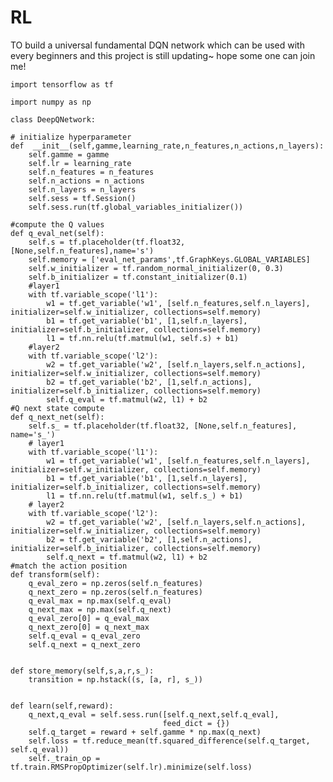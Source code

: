 # RL
TO build a universal fundamental DQN network which can be used with every beginners 
and this project is still updating~
hope some one can join me!



    import tensorflow as tf

    import numpy as np

    class DeepQNetwork:

    # initialize hyperparameter
    def  __init__(self,gamme,learning_rate,n_features,n_actions,n_layers):
        self.gamme = gamme
        self.lr = learning_rate
        self.n_features = n_features
        self.n_actions = n_actions
        self.n_layers = n_layers
        self.sess = tf.Session()
        self.sess.run(tf.global_variables_initializer())

    #compute the Q values
    def q_eval_net(self):
        self.s = tf.placeholder(tf.float32,[None,self.n_features],name='s')
        self.memory = ['eval_net_params',tf.GraphKeys.GLOBAL_VARIABLES]
        self.w_initializer = tf.random_normal_initializer(0, 0.3)
        self.b_initializer = tf.constant_initializer(0.1)
        #layer1
        with tf.variable_scope('l1'):
            w1 = tf.get_variable('w1', [self.n_features,self.n_layers], initializer=self.w_initializer, collections=self.memory)
            b1 = tf.get_variable('b1', [1,self.n_layers], initializer=self.b_initializer, collections=self.memory)
            l1 = tf.nn.relu(tf.matmul(w1, self.s) + b1)
        #layer2
        with tf.variable_scope('l2'):
            w2 = tf.get_variable('w2', [self.n_layers,self.n_actions], initializer=self.w_initializer, collections=self.memory)
            b2 = tf.get_variable('b2', [1,self.n_actions], initializer=self.b_initializer, collections=self.memory)
            self.q_eval = tf.matmul(w2, l1) + b2
    #Q next state compute
    def q_next_net(self):
        self.s_ = tf.placeholder(tf.float32, [None,self.n_features], name='s_')
        # layer1
        with tf.variable_scope('l1'):
            w1 = tf.get_variable('w1', [self.n_features,self.n_layers], initializer=self.w_initializer, collections=self.memory)
            b1 = tf.get_variable('b1', [1,self.n_layers], initializer=self.b_initializer, collections=self.memory)
            l1 = tf.nn.relu(tf.matmul(w1, self.s_) + b1)
        # layer2
        with tf.variable_scope('l2'):
            w2 = tf.get_variable('w2', [self.n_layers,self.n_actions], initializer=self.w_initializer, collections=self.memory)
            b2 = tf.get_variable('b2', [1,self.n_actions], initializer=self.b_initializer, collections=self.memory)
            self.q_next = tf.matmul(w2, l1) + b2
    #match the action position 
    def transform(self):
        q_eval_zero = np.zeros(self.n_features)
        q_next_zero = np.zeros(self.n_features)
        q_eval_max = np.max(self.q_eval)
        q_next_max = np.max(self.q_next)
        q_eval_zero[0] = q_eval_max
        q_next_zero[0] = q_next_max
        self.q_eval = q_eval_zero
        self.q_next = q_next_zero


    def store_memory(self,s,a,r,s_):
        transition = np.hstack((s, [a, r], s_))
        
        
    def learn(self,reward):
        q_next,q_eval = self.sess.run([self.q_next,self.q_eval],
                                      feed_dict = {})
        self.q_target = reward + self.gamme * np.max(q_next)
        self.loss = tf.reduce_mean(tf.squared_difference(self.q_target, self.q_eval))
        self._train_op = tf.train.RMSPropOptimizer(self.lr).minimize(self.loss)

